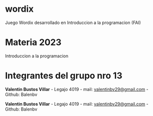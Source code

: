 # wordix
Juego Wordix desarrollado en Introduccion a la programacion (FAI)

# Materia 2023

Introduccion a la programacion 

# Integrantes del grupo nro 13

**Valentin Bustos Villar** - Legajo 4019 - mail: valentinbv29@gmail.com - Github: Balenbv

**Valentin Bustos Villar** - Legajo 4019 - mail: valentinbv29@gmail.com - Github: Balenbv
 